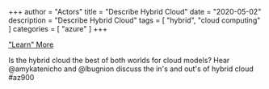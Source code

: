 +++
author = "Actors"
title = "Describe Hybrid Cloud"
date = "2020-05-02"
description = "Describe Hybrid Cloud"
tags = [
    "hybrid",
    "cloud computing"
]
categories = [
    "azure"
]
+++

["Learn" More](https://jhand.dev/26)

Is the hybrid cloud the best of both worlds for cloud models? Hear @amykatenicho and @lbugnion discuss the in's and out's of hybrid cloud  #az900